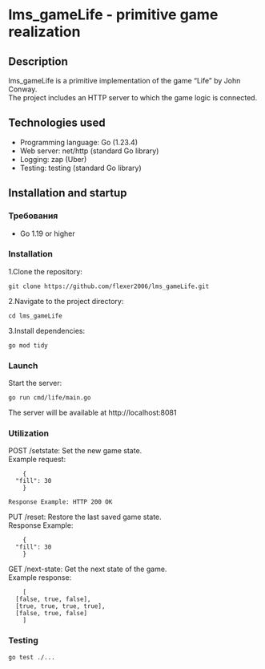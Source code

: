 # lms_gameLife -  primitive game realization

## Description

lms_gameLife is a primitive implementation of the game “Life” by John Conway.   
The project includes an HTTP server to which the game logic is connected.

## Technologies used

- Programming language: Go (1.23.4)
- Web server: net/http (standard Go library)
- Logging: zap (Uber)
- Testing: testing (standard Go library)

## Installation and startup

### Требования

- Go 1.19 or higher

### Installation

1.Clone the repository:
```
git clone https://github.com/flexer2006/lms_gameLife.git
```

2.Navigate to the project directory:  
```
cd lms_gameLife
```

3.Install dependencies:  
```
go mod tidy
```

### Launch

Start the server:
```
go run cmd/life/main.go
```
The server will be available at http://localhost:8081


### Utilization

POST /setstate: Set the new game state.  
	Example request:
```
	{
  "fill": 30
	}
```
	Response Example: HTTP 200 OK

PUT /reset: Restore the last saved game state.  
	Response Example:
```
	{
  "fill": 30
	}
```

GET /next-state: Get the next state of the game.  
	Example response:
```
	[
  [false, true, false],
  [true, true, true, true],
  [false, true, false]
	]
```

### Testing

```
go test ./...
```


